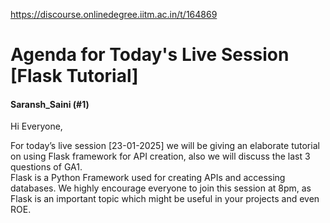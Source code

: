 https://discourse.onlinedegree.iitm.ac.in/t/164869

<html><head><meta charset='utf-8'><title>Agenda for Today's Live Session [Flask Tutorial]</title></head><body>
<h1>Agenda for Today's Live Session [Flask Tutorial]</h1>
<h4>Saransh_Saini (#1)</h4>
<p>Hi Everyone,</p>
<p>For today’s live session [23-01-2025] we will be giving an elaborate tutorial on using Flask framework for API creation, also we will discuss the last 3 questions of GA1.<br/>
Flask is a Python Framework used for creating APIs and accessing databases. We highly encourage everyone to join this session at 8pm, as Flask is an important topic which might be useful in your projects and even ROE.